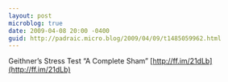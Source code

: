 ```yaml
---
layout: post
microblog: true
date: 2009-04-08 20:00 -0400
guid: http://padraic.micro.blog/2009/04/09/t1485059962.html
---
```

Geithner’s Stress Test “A Complete Sham” [http://ff.im/21dLb](http://ff.im/21dLb)
